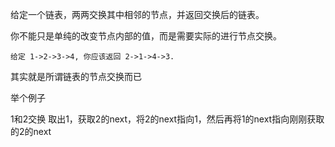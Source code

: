 给定一个链表，两两交换其中相邻的节点，并返回交换后的链表。

你不能只是单纯的改变节点内部的值，而是需要实际的进行节点交换。

```
给定 1->2->3->4, 你应该返回 2->1->4->3.
```

其实就是所谓链表的节点交换而已

举个例子

1和2交换
取出1，获取2的next，将2的next指向1，然后再将1的next指向刚刚获取的2的next